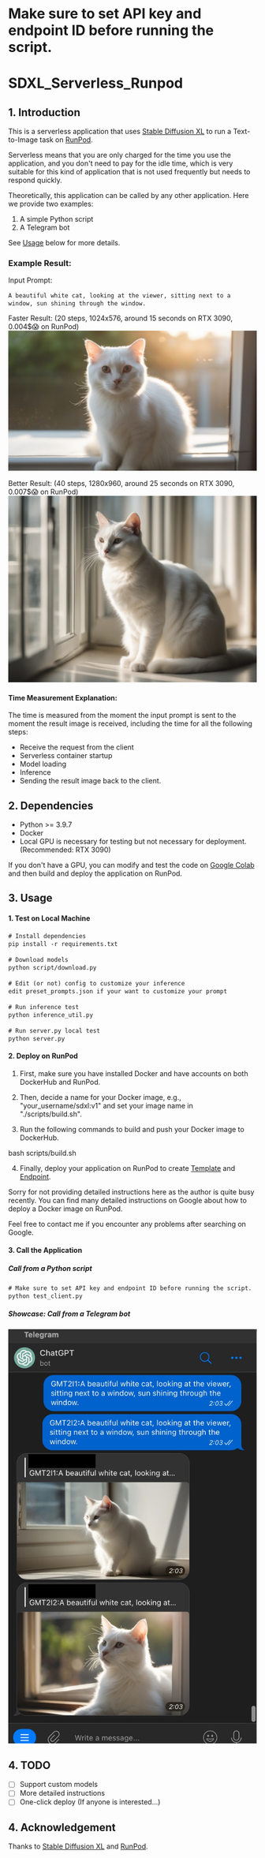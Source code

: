 # Make sure to set API key and endpoint ID before running the script.
# SDXL_Serverless_Runpod

## 1. Introduction
This is a serverless application that uses [Stable Diffusion XL](https://stability.ai/stable-diffusion) to run a Text-to-Image task on [RunPod](https://www.runpod.io/).

Serverless means that you are only charged for the time you use the application, and you don't need to pay for the idle time, which is very suitable for this kind of application that is not used frequently but needs to respond quickly.

Theoretically, this application can be called by any other application. Here we provide two examples:
1. A simple Python script
2. A Telegram bot

See [Usage](#Usage) below for more details.

### Example Result:
Input Prompt:
```
A beautiful white cat, looking at the viewer, sitting next to a window, sun shining through the window.
```

Faster Result:
(20 steps, 1024x576, around 15 seconds on RTX 3090, 0.004$😱 on RunPod)
![Example Result](./assets/example_result_from_648536492_fast.jpg)

Better Result:
(40 steps, 1280x960, around 25 seconds on RTX 3090, 0.007$😱 on RunPod)
![Example Result](./assets/example_result_from_648536492_acc.jpg)

#### Time Measurement Explanation:
The time is measured from the moment the input prompt is sent to the moment the result image is received, including the time for all the following steps:
- Receive the request from the client
- Serverless container startup
- Model loading
- Inference
- Sending the result image back to the client.

## 2. Dependencies
- Python >= 3.9.7
- Docker
- Local GPU is necessary for testing but not necessary for deployment. (Recommended: RTX 3090)

If you don't have a GPU, you can modify and test the code on [Google Colab](https://colab.research.google.com/) and then build and deploy the application on RunPod.

<a id="Usage"></a>
## 3. Usage
#### 1. Test on Local Machine
```
# Install dependencies
pip install -r requirements.txt

# Download models
python script/download.py

# Edit (or not) config to customize your inference
edit preset_prompts.json if your want to customize your prompt

# Run inference test
python inference_util.py

# Run server.py local test
python server.py
```

#### 2. Deploy on RunPod
1. First, make sure you have installed Docker and have accounts on both DockerHub and RunPod.

2. Then, decide a name for your Docker image, e.g., "your_username/sdxl:v1" and set your image name in "./scripts/build.sh".

3. Run the following commands to build and push your Docker image to DockerHub.

bash scripts/build.sh


4. Finally, deploy your application on RunPod to create [Template](https://docs.runpod.io/docs/template-creation) and [Endpoint](https://docs.runpod.io/docs/autoscaling).

Sorry for not providing detailed instructions here as the author is quite busy recently. You can find many detailed instructions on Google about how to deploy a Docker image on RunPod.

Feel free to contact me if you encounter any problems after searching on Google.

#### 3. Call the Application
##### Call from a Python script
```
# Make sure to set API key and endpoint ID before running the script.
python test_client.py
```

##### Showcase: Call from a Telegram bot
![Example Result](./assets/telegram_bot_example.jpg)

## 4. TODO
- [ ] Support custom models
- [ ] More detailed instructions
- [ ] One-click deploy (If anyone is interested...)

## 4. Acknowledgement
Thanks to [Stable Diffusion XL](https://stability.ai/stable-diffusion) and [RunPod](https://www.runpod.io/).